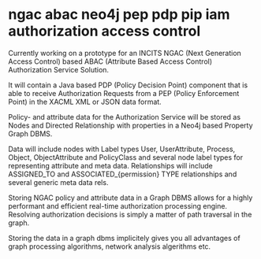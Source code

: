 # ngac abac neo4j pep pdp pip iam authorization access control

Currently working on a prototype for an INCITS NGAC (Next Generation Access Control) based
ABAC (Attribute Based Access Control) Authorization Service Solution.

It will contain a Java based PDP (Policy Decision Point) component that is able to receive Authorization Requests
from a PEP (Policy Enforcement Point) in the XACML XML or JSON data format.

Policy- and attribute data for the Authorization Service will be stored as Nodes and Directed Relationship with properties
in a Neo4j based Property Graph DBMS.

Data will include nodes with Label types User, UserAttribute,  Process, Object, ObjectAttribute and PolicyClass and several
node label types for representing attribute and meta data. Relationships will include ASSIGNED_TO and ASSOCIATED_{permission}
TYPE relationships and several generic meta data rels.

Storing NGAC policy and attribute data in a Graph DBMS allows for a highly performant and efficient
real-time authorization processing engine. Resolving authorization decisions is simply a matter of path traversal in the graph.

Storing the data in a graph dbms implicitely gives you all advantages of graph processing algorithms, network analysis algerithms etc.
